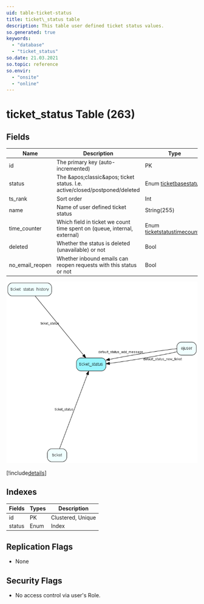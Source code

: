 ```yaml
---
uid: table-ticket-status
title: ticket\_status table
description: This table user defined ticket status values.
so.generated: true
keywords:
  - "database"
  - "ticket_status"
so.date: 21.03.2021
so.topic: reference
so.envir:
  - "onsite"
  - "online"
---
```


# ticket\_status Table (263)

## Fields

| Name | Description | Type | Null |
|------|-------------|------|:----:|
|id|The primary key (auto-incremented)|PK| |
|status|The &amp;apos;classic&amp;apos; ticket status. I.e. active/closed/postponed/deleted|Enum [ticketbasestatus](enums/ticketbasestatus.md)| |
|ts\_rank|Sort order|Int| |
|name|Name of user defined ticket status|String(255)| |
|time\_counter|Which field in ticket we count time spent on (queue, internal, external) |Enum [ticketstatustimecounter](enums/ticketstatustimecounter.md)|&#x25CF;|
|deleted|Whether the status is deleted (unavailable) or not|Bool|&#x25CF;|
|no\_email\_reopen|Whether inbound emails can reopen requests with this status or not|Bool|&#x25CF;|


![ticket_status table relationship diagram](./media/ticket_status.png)

[!include[details](./includes/ticket-status.md)]

## Indexes

| Fields | Types | Description |
|--------|-------|-------------|
|id |PK |Clustered, Unique |
|status |Enum |Index |

## Replication Flags

* None

## Security Flags

* No access control via user's Role.

